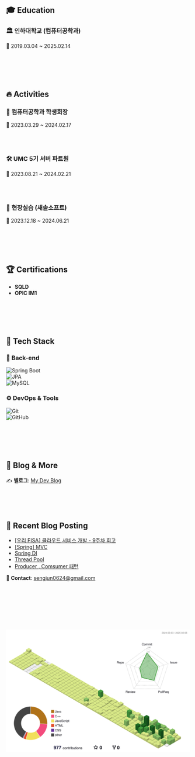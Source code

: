 


## 🎓 Education

### 🏛 인하대학교 (컴퓨터공학과)
📅 2019.03.04 ~ 2025.02.14  

<br><br><br><br>

## 🔥 Activities

### 🎯 **컴퓨터공학과 학생회장**
📅 2023.03.29 ~ 2024.02.17  

<br><br>

### 🛠 **UMC 5기 서버 파트원**
📅 2023.08.21 ~ 2024.02.21

<br><br>

### 💼 **현장실습 (새솔소프트)**

📅 2023.12.18 ~ 2024.06.21  

<br><br><br><br>

## 🏆 Certifications


- **SQLD**
- **OPIC IM1**


<br><br><br><br>

## 📂 Tech Stack

### 🔧 **Back-end**
![Spring Boot](https://img.shields.io/badge/SpringBoot-6DB33F?style=flat&logo=springboot&logoColor=white)  
![JPA](https://img.shields.io/badge/JPA-000000?style=flat&logo=hibernate&logoColor=white)  
![MySQL](https://img.shields.io/badge/MySQL-4479A1?style=flat&logo=mysql&logoColor=white)  

### ⚙ **DevOps & Tools**
![Git](https://img.shields.io/badge/Git-F05032?style=flat&logo=git&logoColor=white)  
![GitHub](https://img.shields.io/badge/GitHub-181717?style=flat&logo=github&logoColor=white)  

<br><br><br><br>

## 📖 Blog & More

✍️ **벨로그**: [My Dev Blog](https://velog.io/@sengjun0624/posts)  
<br><br><br><br>

## 🤖 Recent Blog Posting 
<!-- BLOG-POST-LIST:START -->
- [[우리 FISA] 클라우드 서비스 개발 - 9주차 회고](https://velog.io/@sengjun0624/%EC%9A%B0%EB%A6%AC-FISA-%ED%81%B4%EB%9D%BC%EC%9A%B0%EB%93%9C-%EC%84%9C%EB%B9%84%EC%8A%A4-%EA%B0%9C%EB%B0%9C-8%EC%A3%BC%EC%B0%A8-%ED%9A%8C%EA%B3%A0-hos6wm4q)
- [[Spring] MVC](https://velog.io/@sengjun0624/Spring-MVC)
- [Spring DI](https://velog.io/@sengjun0624/Spring)
- [Thread Pool](https://velog.io/@sengjun0624/Thread-Pool)
- [Producer , Comsumer 패턴](https://velog.io/@sengjun0624/Producer-Consumer)
<!-- BLOG-POST-LIST:END -->
📧 **Contact**: sengjun0624@gmail.com 
<br><br><br><br><br><br><br><br>

 ![](./profile-3d-contrib/profile-green-animate.svg)


